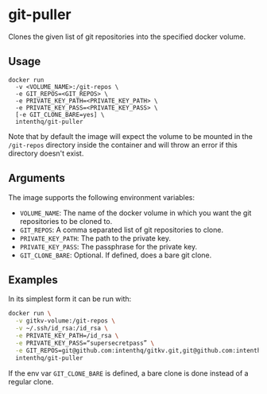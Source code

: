# git-puller

Clones the given list of git repositories into the specified docker volume.

## Usage

```
docker run
  -v <VOLUME_NAME>:/git-repos \
  -e GIT_REPOS=<GIT_REPOS> \
  -e PRIVATE_KEY_PATH=<PRIVATE_KEY_PATH> \
  -e PRIVATE_KEY_PASS=<PRIVATE_KEY_PASS> \
  [-e GIT_CLONE_BARE=yes] \
  intenthq/git-puller
```

Note that by default the image will expect the volume to be mounted in the `/git-repos` directory inside the container and will throw an error if this directory doesn't exist.

## Arguments

The image supports the following environment variables:

- `VOLUME_NAME`: The name of the docker volume in which you want the git repositories to be cloned to.
- `GIT_REPOS`: A comma separated list of git repositories to clone.
- `PRIVATE_KEY_PATH`: The path to the private key.
- `PRIVATE_KEY_PASS`: The passphrase for the private key.
- `GIT_CLONE_BARE`: Optional. If defined, does a bare git clone.

## Examples

In its simplest form it can be run with:

```sh
docker run \
  -v gitkv-volume:/git-repos \
  -v ~/.ssh/id_rsa:/id_rsa \
  -e PRIVATE_KEY_PATH=/id_rsa \
  -e PRIVATE_KEY_PASS=“supersecretpass” \
  -e GIT_REPOS=git@github.com:intenthq/gitkv.git,git@github.com:intenthq/anon.git
  intenthq/git-puller
```

If the env var `GIT_CLONE_BARE` is defined, a bare clone is done instead of a regular clone.
